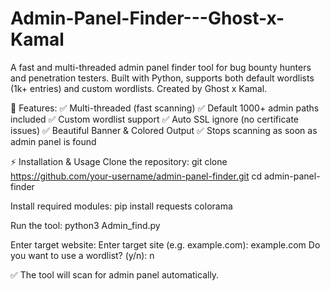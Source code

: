 # Admin-Panel-Finder---Ghost-x-Kamal
A fast and multi-threaded admin panel finder tool for bug bounty hunters and penetration testers. Built with Python, supports both default wordlists (1k+ entries) and custom wordlists. Created by Ghost x Kamal.


📌 Features:
✅ Multi-threaded (fast scanning)
✅ Default 1000+ admin paths included
✅ Custom wordlist support
✅ Auto SSL ignore (no certificate issues)
✅ Beautiful Banner & Colored Output
✅ Stops scanning as soon as admin panel is found

⚡ Installation & Usage
Clone the repository:
git clone https://github.com/your-username/admin-panel-finder.git
cd admin-panel-finder


Install required modules:
pip install requests colorama


Run the tool:
python3 Admin_find.py


Enter target website:
Enter target site (e.g. example.com): example.com
Do you want to use a wordlist? (y/n): n

✅ The tool will scan for admin panel automatically.

